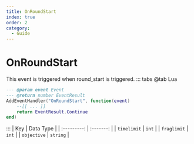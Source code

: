 ```yaml
---
title: OnRoundStart
index: true
order: 2
category:
  - Guide
---
```


# OnRoundStart
This event is triggered when round_start is triggered.
::: tabs
@tab Lua
```lua
--- @param event Event
--- @return number EventResult
AddEventHandler("OnRoundStart", function(event)
    --[[ ... ]]
    return EventResult.Continue
end)
```

:::
|     Key     | Data Type |
| :---------: | :-------: |
| `timelimit` |   `int`   |
| `fraglimit` |   `int`   |
| `objective` |  `string` |